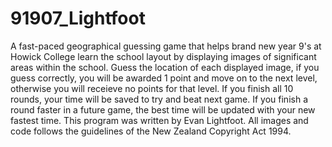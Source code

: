 # 91907_Lightfoot
A fast-paced geographical guessing game that helps brand new year 9's at Howick College learn the school layout by displaying images of significant areas within the school.
Guess the location of each displayed image, if you guess correctly, you will be awarded 1 point and move on to the next level, otherwise you will receieve no points for that level. If you finish all 10 rounds, your time will be saved to try and beat next game. If you finish a round faster in a future game, the best time will be updated with your new fastest time.
This program was written by Evan Lightfoot.
All images and code follows the guidelines of the New Zealand Copyright Act 1994.
